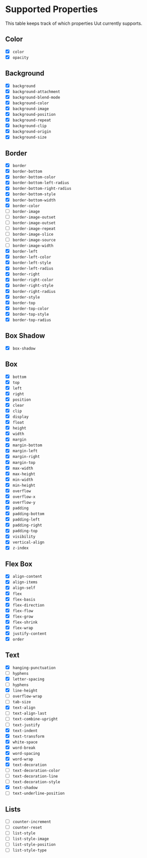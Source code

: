 # Supported Properties

This table keeps track of which properties Uut currently supports.

## Color

* [x] `color`
* [x] `opacity`

## Background

* [x] `background`
* [x] `background-attachment`
* [x] `background-blend-mode`
* [x] `background-color`
* [x] `background-image`
* [x] `background-position`
* [x] `background-repeat`
* [x] `background-clip`
* [x] `background-origin`
* [x] `background-size`

## Border

* [x] `border`
* [x] `border-bottom`
* [x] `border-bottom-color`
* [x] `border-bottom-left-radius`
* [x] `border-bottom-right-radius`
* [x] `border-bottom-style`
* [x] `border-bottom-width`
* [x] `border-color`
* [ ] `border-image`
* [ ] `border-image-outset`
* [ ] `border-image-outset`
* [ ] `border-image-repeat`
* [ ] `border-image-slice`
* [ ] `border-image-source`
* [ ] `border-image-width`
* [x] `border-left`
* [x] `border-left-color`
* [x] `border-left-style`
* [x] `border-left-radius`
* [x] `border-right`
* [x] `border-right-color`
* [x] `border-right-style`
* [x] `border-right-radius`
* [x] `border-style`
* [x] `border-top`
* [x] `border-top-color`
* [x] `border-top-style`
* [x] `border-top-radius`

## Box Shadow

* [x] `box-shadow`

## Box

* [x] `bottom`
* [x] `top`
* [x] `left`
* [x] `right`
* [x] `position`
* [x] `clear`
* [x] `clip`
* [x] `display`
* [x] `float`
* [x] `height`
* [x] `width`
* [x] `margin`
* [x] `margin-bottom`
* [x] `margin-left`
* [x] `margin-right`
* [x] `margin-top`
* [x] `max-width`
* [x] `max-height`
* [x] `min-width`
* [x] `min-height`
* [x] `overflow`
* [x] `overflow-x`
* [x] `overflow-y`
* [x] `padding`
* [x] `padding-bottom`
* [x] `padding-left`
* [x] `padding-right`
* [x] `padding-top`
* [x] `visibility`
* [x] `vertical-align`
* [x] `z-index`

## Flex Box

* [x] `align-content`
* [x] `align-items`
* [x] `align-self`
* [x] `flex`
* [x] `flex-basis`
* [x] `flex-direction`
* [x] `flex-flow`
* [x] `flex-grow`
* [x] `flex-shrink`
* [x] `flex-wrap`
* [x] `justify-content`
* [x] `order`

## Text

* [x] `hanging-punctuation`
* [ ] `hyphens`
* [x] `letter-spacing`
* [ ] `hyphens`
* [x] `line-height`
* [ ] `overflow-wrap`
* [ ] `tab-size`
* [x] `text-align`
* [ ] `text-align-last`
* [ ] `text-combine-upright`
* [ ] `text-justify`
* [x] `text-indent`
* [x] `text-transform`
* [x] `white-space`
* [x] `word-break`
* [x] `word-spacing`
* [x] `word-wrap`
* [x] `text-decoration`
* [ ] `text-decoration-color`
* [ ] `text-decoration-line`
* [ ] `text-decoration-style`
* [x] `text-shadow`
* [ ] `text-underline-position`

## Lists

* [ ] `counter-increment`
* [ ] `counter-reset`
* [ ] `list-style`
* [ ] `list-style-image`
* [ ] `list-style-position`
* [ ] `list-style-type`
